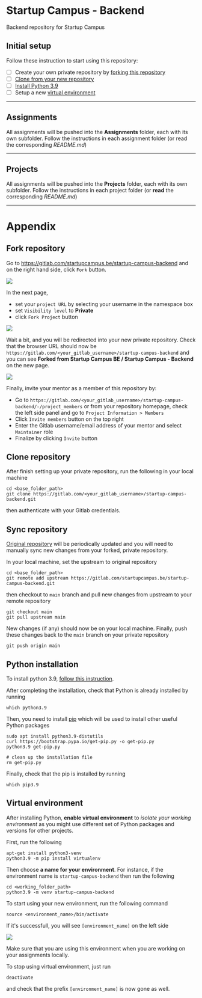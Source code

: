 # Startup Campus - Backend

Backend repository for Startup Campus

## Initial setup

Follow these instruction to start using this repository:

- [ ] Create your own private repository by [forking this repository](https://gitlab.com/startupcampus.be/startup-campus-backend#fork-repository)
- [ ] [Clone from your new repository](https://gitlab.com/startupcampus.be/startup-campus-backend#clone-repository)
- [ ] [Install Python 3.9](https://gitlab.com/startupcampus.be/startup-campus-backend#python-installation)
- [ ] Setup a new [virtual environment](https://gitlab.com/startupcampus.be/startup-campus-backend#python-installation)
***

## Assignments

All assignments will be pushed into the **Assignments** folder, each with its own subfolder. Follow the instructions in each assignment folder (or read the corresponding *README.md*)

*** 

## Projects

All assignments will be pushed into the **Projects** folder, each with its own subfolder. Follow the instructions in each project folder (or **read** the corresponding *README.md*)

***

# Appendix

## Fork repository

Go to https://gitlab.com/startupcampus.be/startup-campus-backend and on the right hand side, click `Fork` button.

![](/images/fork-button.png)

In the next page, 
- set your `project URL` by selecting your username in the namespace box
- set `Visibility level` to **Private**
- click `Fork Project` button

![](/images/fork-project-creation.png)

Wait a bit, and you will be redirected into your new private repository. Check that the browser URL should now be `https://gitlab.com/<your_gitlab_username>/startup-campus-backend` and you can see **Forked from Startup Campus BE / Startup Campus - Backend** on the new page.

![](/images/fork-project-done.png)

Finally, invite your mentor as a member of this repository by:
- Go to `https://gitlab.com/<your_gitlab_username>/startup-campus-backend/-/project_members` or from your repository homepage, check the left side panel and go to `Project Information > Members`
- Click `Invite members` button on the top right
- Enter the Gitlab username/email address of your mentor and select `Maintainer` role
- Finalize by clicking `Invite` button

## Clone repository

After finish setting up your private repository, run the following in your local machine
```
cd <base_folder_path>
git clone https://gitlab.com/<your_gitlab_username>/startup-campus-backend.git
```
then authenticate with your Gitlab credentials.

## Sync repository

[Original repository](https://gitlab.com/startupcampus.be/startup-campus-backend) will be periodically updated and you will need to manually sync new changes from your forked, private repository.

In your local machine, set the upstream to original repository
```
cd <base_folder_path>
git remote add upstream https://gitlab.com/startupcampus.be/startup-campus-backend.git

```

then checkout to `main` branch and pull new changes from upstream to your remote repository
```
git checkout main
git pull upstream main
```

New changes (if any) should now be on your local machine. Finally, push these changes back to the `main` branch on your private repository
```
git push origin main
```

## Python installation

To install python 3.9, [follow this instruction](https://linuxhint.com/install-python-ubuntu-22-04/).

After completing the installation, check that Python is already installed by running
```
which python3.9
```

Then, you need to install [pip](https://pypi.org/project/pip/) which will be used to install other useful Python packages
```
sudo apt install python3.9-distutils
curl https://bootstrap.pypa.io/get-pip.py -o get-pip.py
python3.9 get-pip.py

# clean up the installation file
rm get-pip.py
```

Finally, check that the pip is installed by running
```
which pip3.9
```

## Virtual environment

After installing Python, **enable virtual environment** to *isolate your working environment* as you might use different set of Python packages and versions for other projects.

First, run the following
```
apt-get install python3-venv
python3.9 -m pip install virtualenv
```
Then choose **a name for your environment**. For instance, if the environment name is `startup-campus-backend` then run the following
```
cd <working_folder_path>
python3.9 -m venv startup-campus-backend
```

To start using your new environment, run the following command
```
source <environment_name>/bin/activate
```
If it's successfull, you will see `[environment_name]` on the left side 

![](/images/verify-venv-activation.png)

Make sure that you are using this environment when you are working on your assignments locally.

To stop using virtual environment, just run
```
deactivate
```
and check that the prefix `[environment_name]` is now gone as well.
